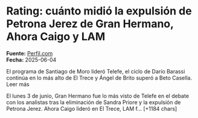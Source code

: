 # Rating: cuánto midió la expulsión de Petrona Jerez de Gran Hermano, Ahora Caigo y LAM

**Fuente:** [Perfil.com](https://exitoina.perfil.com/noticias/destacada/rating-cuanto-midio-expulsion-petrona-jerez-gran-hermano-ahora-caigo-lam.phtml)  
**Fecha:** 2025-06-04

El programa de Santiago de Moro lideró Telefe, el ciclo de Darío Barassi continúa en lo más alto de El Trece y Ángel de Brito superó a Beto Casella. Leer más

El lunes 3 de junio, Gran Hermano fue lo más visto de Telefe en el debate con los analistas tras la eliminación de Sandra Priore y la expulsión de Petrona Jerez. Ahora Caigo lideró en El Trece, LAM f… [+1184 chars]
